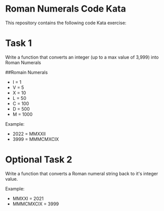 # Roman Numerals Code Kata

This repository contains the following code Kata exercise:

# Task 1

Write a function that converts an integer (up to a max value of 3,999) into Roman Numerals

##Romain Numerals

* I = 1
* V = 5
* X = 10
* L = 50
* C = 100
* D = 500
* M = 1000

Example:

* 2022 = MMXXII
* 3999 = MMMCMXCIX

# Optional Task 2
 
Write a function that converts a Roman numeral string back to it's integer value.

Example:

* MMXXI = 2021
* MMMCMXCIX = 3999
